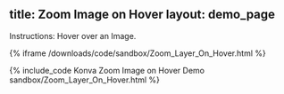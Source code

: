 title: Zoom Image on Hover
layout: demo_page
---

Instructions: Hover over an Image.

{% iframe /downloads/code/sandbox/Zoom_Layer_On_Hover.html %}

{% include_code Konva Zoom Image on Hover Demo sandbox/Zoom_Layer_On_Hover.html %}